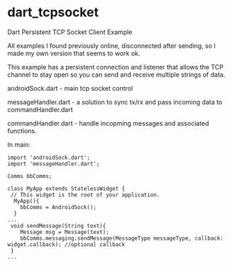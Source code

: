 # dart_tcpsocket
Dart Persistent TCP Socket Client Example 

All examples I found previously online, disconnected after sending, so I made my own version that seems to work ok.

This example has a persistent connection and listener that allows the TCP channel to stay open so you can send and receive multiple strings of data.


androidSock.dart - main tcp socket control

messageHandler.dart - a solution to sync tx/rx and pass incoming data to commandHandler.dart

commandHandler.dart - handle incopming messages and associated functions.


In main:

    import 'androidSock.dart';
    import 'messageHandler.dart';
    
    Comms bbComms; 

    class MyApp extends StatelessWidget {
     // This widget is the root of your application.
      MyApp(){
        bbComms = AndroidSock();
      }
    ...
     void sendMessage(String text){
        Message msg = Message(text);
        bbComms.messaging.sendMessage(MessageType messageType, callback: widget.callback); //optional callback
     }
    ... 

